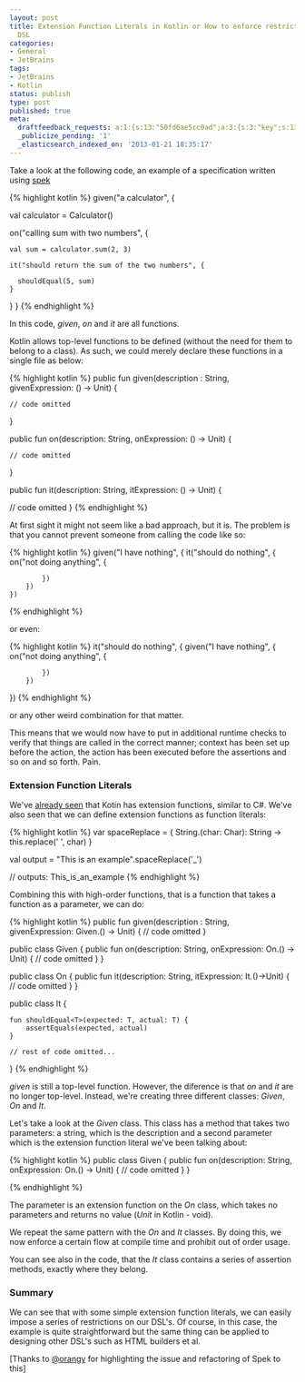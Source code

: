 ```yaml
---
layout: post
title: Extension Function Literals in Kotlin or How to enforce restrictions in your
  DSL
categories:
- General
- JetBrains
tags:
- JetBrains
- Kotlin
status: publish
type: post
published: true
meta:
  draftfeedback_requests: a:1:{s:13:"50fd6ae5cc0ad";a:3:{s:3:"key";s:13:"50fd6ae5cc0ad";s:4:"time";s:10:"1358785253";s:7:"user_id";s:7:"5078411";}}
  _publicize_pending: '1'
  _elasticsearch_indexed_on: '2013-01-21 18:35:17'
---
```

Take a look at the following code, an example of a specification written using <a href="http://github.com/hhariri/spek">spek</a>

{% highlight kotlin %}
given("a calculator", {

  val calculator = Calculator()

  on("calling sum with two numbers", {

    val sum = calculator.sum(2, 3)

    it("should return the sum of the two numbers", {

      shouldEqual(5, sum)
    }
  }
}
{% endhighlight %}

In this code, <em>given</em>, <em>on</em> and <em>it</em> are all functions.

Kotlin allows top-level functions to be defined (without the need for them to belong to a class). As such, we could merely declare these functions in a single file as below:

{% highlight kotlin %}
public fun given(description : String, givenExpression: () -> Unit) {

    // code omitted
}

public fun on(description: String, onExpression: () -> Unit) {

    // code omitted
}

public fun it(description: String, itExpression: () -> Unit)  {

   // code omitted
}
{% endhighlight %}

At first sight it might not seem like a bad approach, but it is. The problem is that you cannot prevent someone from calling the code like so:

{% highlight kotlin %}
 given("I have nothing", {
        it("should do nothing", {
            on("not doing anything", {

            })
        })
    })
{% endhighlight %}

or even:

{% highlight kotlin %}
it("should do nothing", {
        given("I have nothing", {
            on("not doing anything", {

            })
        })
})
{% endhighlight %}

or any other weird combination for that matter.

This means that we would now have to put in additional runtime checks to verify that things are called in the correct manner; context has been set up before the action, the action has been executed before the assertions and so on and so forth. Pain.
<h3>Extension Function Literals</h3>
We've <a href="http://hadihariri.com/2012/09/27/the-kotlin-journey-part-iv-adding-functionality/">already seen</a> that Kotin has extension functions, similar to C#. We've also seen that we can define extension functions as function literals:

{% highlight kotlin %}
var spaceReplace = { String.(char: Char): String -> this.replace(' ', char) }

val output = "This is an example".spaceReplace('_')

// outputs: This_is_an_example
{% endhighlight %}

Combining this with high-order functions, that is a function that takes a function as a parameter, we can do:

{% highlight kotlin %}
public fun given(description : String, givenExpression: Given.() -> Unit) {
  // code omitted
}

public class Given {
    public fun on(description: String, onExpression: On.() -> Unit) {
        // code omitted
    }
}

public class On {
    public fun it(description: String, itExpression: It.()->Unit) {
      // code omitted
    }
}

public class It {

    fun shouldEqual<T>(expected: T, actual: T) {
        assertEquals(expected, actual)
    }

    // rest of code omitted...
}
{% endhighlight %}

<em>given </em>is still a top-level function. However, the diference is that <em>on</em> and <em>it</em> are no longer top-level. Instead, we're creating three different classes: <em>Given</em>, <em>On</em> and <em>It</em>.

Let's take a look at the <em>Given </em>class. This class has a method that takes two parameters: a string, which is the description and a second parameter which is the extension function literal we've been talking about:

{% highlight kotlin %}
public class Given {
    public fun on(description: String, onExpression: On.() -> Unit) {
        // code omitted
    }
}

{% endhighlight %}

The parameter is an extension function on the <i>On </i>class, which takes no parameters and returns no value (<em>Unit</em> in Kotlin - void).

We repeat the same pattern with the <em>On </em>and <em>It </em>classes. By doing this, we now enforce a certain flow at compile time and prohibit out of order usage.

You can see also in the code, that the <em>It</em> class contains a series of assertion methods, exactly where they belong.
<h3>Summary</h3>
We can see that with some simple extension function literals, we can easily impose a series of restrictions on our DSL's. Of course, in this case, the example is quite straightforward but the same thing can be applied to designing other DSL's such as HTML builders et al.

[Thanks to <a href="http://twitter.com/orangy">@orangy</a> for highlighting the issue and refactoring of Spek to this]
